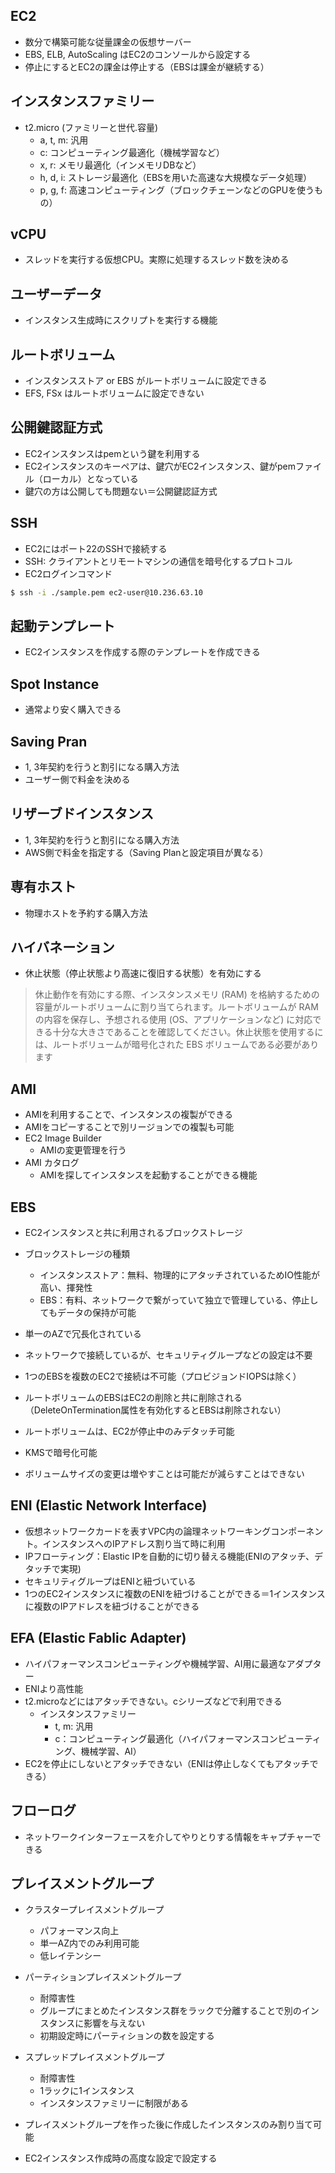 ## EC2
- 数分で構築可能な従量課金の仮想サーバー
- EBS, ELB, AutoScaling はEC2のコンソールから設定する
- 停止にするとEC2の課金は停止する（EBSは課金が継続する）

## インスタンスファミリー
- t2.micro (ファミリーと世代.容量)
    - a, t, m: 汎用
    - c: コンピューティング最適化（機械学習など）
    - x, r: メモリ最適化（インメモリDBなど）
    - h, d, i: ストレージ最適化（EBSを用いた高速な大規模なデータ処理）
    - p, g, f: 高速コンピューティング（ブロックチェーンなどのGPUを使うもの）

## vCPU
- スレッドを実行する仮想CPU。実際に処理するスレッド数を決める

## ユーザーデータ
- インスタンス生成時にスクリプトを実行する機能

## ルートボリューム
- インスタンスストア or EBS がルートボリュームに設定できる
- EFS, FSx はルートボリュームに設定できない

## 公開鍵認証方式
- EC2インスタンスはpemという鍵を利用する
- EC2インスタンスのキーペアは、鍵穴がEC2インスタンス、鍵がpemファイル（ローカル）となっている
- 鍵穴の方は公開しても問題ない＝公開鍵認証方式

## SSH
- EC2にはポート22のSSHで接続する
- SSH: クライアントとリモートマシンの通信を暗号化するプロトコル
- EC2ログインコマンド
```sh
$ ssh -i ./sample.pem ec2-user@10.236.63.10
```

## 起動テンプレート
- EC2インスタンスを作成する際のテンプレートを作成できる

## Spot Instance
- 通常より安く購入できる

## Saving Pran
- 1, 3年契約を行うと割引になる購入方法
- ユーザー側で料金を決める

## リザーブドインスタンス
- 1, 3年契約を行うと割引になる購入方法
- AWS側で料金を指定する（Saving Planと設定項目が異なる）

## 専有ホスト
- 物理ホストを予約する購入方法

## ハイバネーション
- 休止状態（停止状態より高速に復旧する状態）を有効にする
> 休止動作を有効にする際、インスタンスメモリ (RAM) を格納するための容量がルートボリュームに割り当てられます。ルートボリュームが RAM の内容を保存し、予想される使用 (OS、アプリケーションなど) に対応できる十分な大きさであることを確認してください。休止状態を使用するには、ルートボリュームが暗号化された EBS ボリュームである必要があります

## AMI
- AMIを利用することで、インスタンスの複製ができる
- AMIをコピーすることで別リージョンでの複製も可能
- EC2 Image Builder
    - AMIの変更管理を行う
- AMI カタログ
    - AMIを探してインスタンスを起動することができる機能

## EBS
- EC2インスタンスと共に利用されるブロックストレージ

- ブロックストレージの種類
    - インスタンスストア：無料、物理的にアタッチされているためIO性能が高い、揮発性
    - EBS：有料、ネットワークで繋がっていて独立で管理している、停止してもデータの保持が可能

- 単一のAZで冗長化されている
- ネットワークで接続しているが、セキュリティグループなどの設定は不要
- 1つのEBSを複数のEC2で接続は不可能（プロビジョンドIOPSは除く）

- ルートボリュームのEBSはEC2の削除と共に削除される（DeleteOnTermination属性を有効化するとEBSは削除されない）
- ルートボリュームは、EC2が停止中のみデタッチ可能
- KMSで暗号化可能

- ボリュームサイズの変更は増やすことは可能だが減らすことはできない

## ENI (Elastic Network Interface)
- 仮想ネットワークカードを表すVPC内の論理ネットワーキングコンポーネント。インスタンスへのIPアドレス割り当て時に利用
- IPフローティング：Elastic IPを自動的に切り替える機能(ENIのアタッチ、デタッチで実現)
- セキュリティグループはENIと紐づいている
- 1つのEC2インスタンスに複数のENIを紐づけることができる＝1インスタンスに複数のIPアドレスを紐づけることができる

## EFA (Elastic Fablic Adapter)
- ハイパフォーマンスコンピューティングや機械学習、AI用に最適なアダプター
- ENIより高性能
- t2.microなどにはアタッチできない。cシリーズなどで利用できる
    - インスタンスファミリー
        - t, m: 汎用
        - c：コンピューティング最適化（ハイパフォーマンスコンピューティング、機械学習、AI）
- EC2を停止にしないとアタッチできない（ENIは停止しなくてもアタッチできる）

## フローログ
- ネットワークインターフェースを介してやりとりする情報をキャプチャーできる

## プレイスメントグループ
- クラスタープレイスメントグループ
    - パフォーマンス向上
    - 単一AZ内でのみ利用可能
    - 低レイテンシー
- パーティションプレイスメントグループ
    - 耐障害性
    - グループにまとめたインスタンス群をラックで分離することで別のインスタンスに影響を与えない
    - 初期設定時にパーティションの数を設定する
- スプレッドプレイスメントグループ
    - 耐障害性
    - 1ラックに1インスタンス
    - インスタンスファミリーに制限がある

- プレイスメントグループを作った後に作成したインスタンスのみ割り当て可能
- EC2インスタンス作成時の高度な設定で設定する